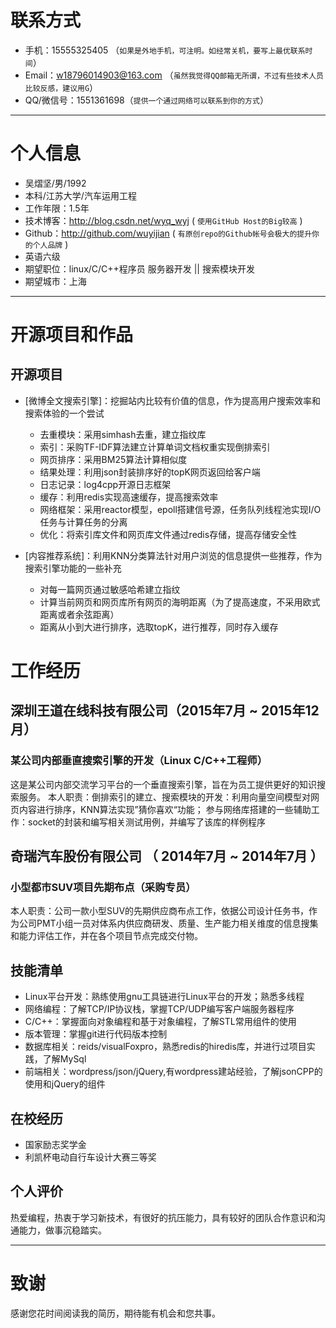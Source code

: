 


# 联系方式

- 手机：15555325405 （```如果是外地手机，可注明。如经常关机，要写上最优联系时间```）
- Email：w18796014903@163.com （```虽然我觉得QQ邮箱无所谓，不过有些技术人员比较反感，建议用G```）
- QQ/微信号：1551361698（```提供一个通过网络可以联系到你的方式```）

---------------------------

# 个人信息

 - 吴熠坚/男/1992 
 - 本科/江苏大学/汽车运用工程
 - 工作年限：1.5年
 - 技术博客：http://blog.csdn.net/wyq_wyj ( ``` 使用GitHub Host的Big较高 ```  )
 - Github：http://github.com/wuyijian ( ``` 有原创repo的Github帐号会极大的提升你的个人品牌 ```  )
 - 英语六级
 - 期望职位：linux/C/C++程序员 服务器开发 || 搜索模块开发
 - 期望城市：上海

------------------------------------

# 开源项目和作品
 

## 开源项目


 - [微博全文搜索引擎]：挖掘站内比较有价值的信息，作为提高用户搜索效率和搜索体验的一个尝试
   * 去重模块：采用simhash去重，建立指纹库
   * 索引：采购TF-IDF算法建立计算单词文档权重实现倒排索引
   * 网页排序：采用BM25算法计算相似度
   * 结果处理：利用json封装排序好的topK网页返回给客户端
   * 日志记录：log4cpp开源日志框架
   * 缓存：利用redis实现高速缓存，提高搜索效率
   * 网络框架：采用reactor模型，epoll搭建信号源，任务队列线程池实现I/O任务与计算任务的分离
   * 优化：将索引库文件和网页库文件通过redis存储，提高存储安全性
  

 - [内容推荐系统]：利用KNN分类算法针对用户浏览的信息提供一些推荐，作为搜索引擎功能的一些补充
   * 对每一篇网页通过敏感哈希建立指纹
   * 计算当前网页和网页库所有网页的海明距离（为了提高速度，不采用欧式距离或者余弦距离）
   * 距离从小到大进行排序，选取topK，进行推荐，同时存入缓存

# 工作经历

## 深圳王道在线科技有限公司（2015年7月 ~ 2015年12月）

### 某公司内部垂直搜索引擎的开发（Linux C/C++工程师）
这是某公司内部交流学习平台的一个垂直搜索引擎，旨在为员工提供更好的知识搜索服务。
本人职责：倒排索引的建立、搜索模块的开发：利用向量空间模型对网页内容进行排序，KNN算法实现”猜你喜欢“功能；
参与网络库搭建的一些辅助工作：socket的封装和编写相关测试用例，并编写了该库的样例程序


## 奇瑞汽车股份有限公司 （ 2014年7月 ~ 2014年7月 ）

### 小型都市SUV项目先期布点（采购专员）
本人职责：公司一款小型SUV的先期供应商布点工作，依据公司设计任务书，作为公司PMT小组一员对体系内供应商研发、质量、生产能力相关维度的信息搜集和能力评估工作，并在各个项目节点完成交付物。

## 技能清单

- Linux平台开发：熟练使用gnu工具链进行Linux平台的开发；熟悉多线程
- 网络编程：了解TCP/IP协议栈，掌握TCP/UDP编写客户端服务器程序
- C/C++：掌握面向对象编程和基于对象编程，了解STL常用组件的使用
- 版本管理：掌握git进行代码版本控制
- 数据库相关：reids/visualFoxpro，熟悉redis的hiredis库，并进行过项目实践，了解MySql
- 前端相关：wordpress/json/jQuery,有wordpress建站经验，了解jsonCPP的使用和jQuery的组件

## 在校经历
- 国家励志奖学金
- 利凯杯电动自行车设计大赛三等奖

## 个人评价
热爱编程，热衷于学习新技术，有很好的抗压能力，具有较好的团队合作意识和沟通能力，做事沉稳踏实。

---

# 致谢
感谢您花时间阅读我的简历，期待能有机会和您共事。
